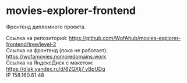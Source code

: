 # movies-explorer-frontend
Фронтенд дипломного проекта.  

Ссылка на репозиторий: https://github.com/WofAhub/movies-explorer-frontend/tree/level-2  
Ссылка на фронтенд (пока не работает): https://wofamovies.nomoredomains.work  
Ссылка на ЯндексДиск с макетом: https://disk.yandex.ru/d/8ZQXIj7_yBpUDg  
IP 158.160.61.48